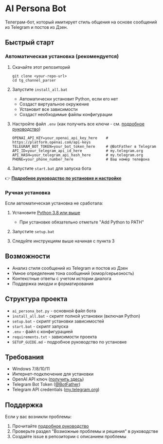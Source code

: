# AI Persona Bot

Телеграм-бот, который имитирует стиль общения на основе сообщений из Telegram и постов из Дзен.

## Быстрый старт

### Автоматическая установка (рекомендуется)

1. Скачайте этот репозиторий
   ```
   git clone <your-repo-url>
   cd tg_channel_parser
   ```

2. Запустите `install_all.bat`
   - Автоматически установит Python, если его нет
   - Создаст виртуальное окружение
   - Установит все зависимости
   - Создаст необходимые файлы конфигурации

3. Настройте файл `.env` (как получить все ключи - см. [подробное руководство](SETUP_GUIDE.md))
   ```
   OPENAI_API_KEY=your_openai_api_key_here    # https://platform.openai.com/api-keys
   TELEGRAM_BOT_TOKEN=your_bot_token_here     # @BotFather в Telegram
   API_ID=your_telegram_api_id_here           # my.telegram.org
   API_HASH=your_telegram_api_hash_here       # my.telegram.org
   PHONE=your_phone_number_here               # Ваш номер телефона
   ```

4. Запустите `start.bat` для запуска бота

👉 **[Подробное руководство по установке и настройке](SETUP_GUIDE.md)**

### Ручная установка

Если автоматическая установка не сработала:

1. Установите [Python 3.8 или выше](https://www.python.org/downloads/)
   - При установке обязательно отметьте "Add Python to PATH"

2. Запустите `setup.bat`

3. Следуйте инструкциям выше начиная с пункта 3

## Возможности

- Анализ стиля сообщений из Telegram и постов из Дзен
- Умное определение тона сообщений (юмор/серьезность)
- Контекстные ответы с учетом истории диалога
- Поддержка эмодзи и форматирования

## Структура проекта

- `ai_persona_bot.py` - основной файл бота
- `install_all.bat` - скрипт полной установки (включая Python)
- `setup.bat` - скрипт установки зависимостей
- `start.bat` - скрипт запуска
- `.env` - файл с конфигурацией
- `requirements.txt` - зависимости проекта
- `SETUP_GUIDE.md` - подробное руководство по установке

## Требования

- Windows 7/8/10/11
- Интернет-подключение для установки
- OpenAI API ключ ([получить здесь](https://platform.openai.com/api-keys))
- Telegram Bot Token ([@BotFather](https://t.me/BotFather))
- Telegram API credentials ([my.telegram.org](https://my.telegram.org/auth))

## Поддержка

Если у вас возникли проблемы:
1. Прочитайте [подробное руководство](SETUP_GUIDE.md)
2. Проверьте раздел "Возможные проблемы и решения" в руководстве
3. Создайте issue в репозитории с описанием проблемы
